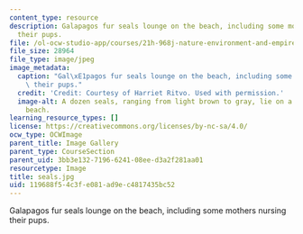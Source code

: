 ```yaml
---
content_type: resource
description: Galapagos fur seals lounge on the beach, including some mothers nursing
  their pups.
file: /ol-ocw-studio-app/courses/21h-968j-nature-environment-and-empire-spring-2010/119688f54c3fe081ad9ec4817435bc52_seals.jpg
file_size: 28964
file_type: image/jpeg
image_metadata:
  caption: "Gal\xE1pagos fur seals lounge on the beach, including some mothers nursing\
    \ their pups."
  credit: 'Credit: Courtesy of Harriet Ritvo. Used with permission.'
  image-alt: A dozen seals, ranging from light brown to gray, lie on a white sandy
    beach.
learning_resource_types: []
license: https://creativecommons.org/licenses/by-nc-sa/4.0/
ocw_type: OCWImage
parent_title: Image Gallery
parent_type: CourseSection
parent_uid: 3bb3e132-7196-6241-08ee-d3a2f281aa01
resourcetype: Image
title: seals.jpg
uid: 119688f5-4c3f-e081-ad9e-c4817435bc52
---
```

Galapagos fur seals lounge on the beach, including some mothers nursing their pups.
